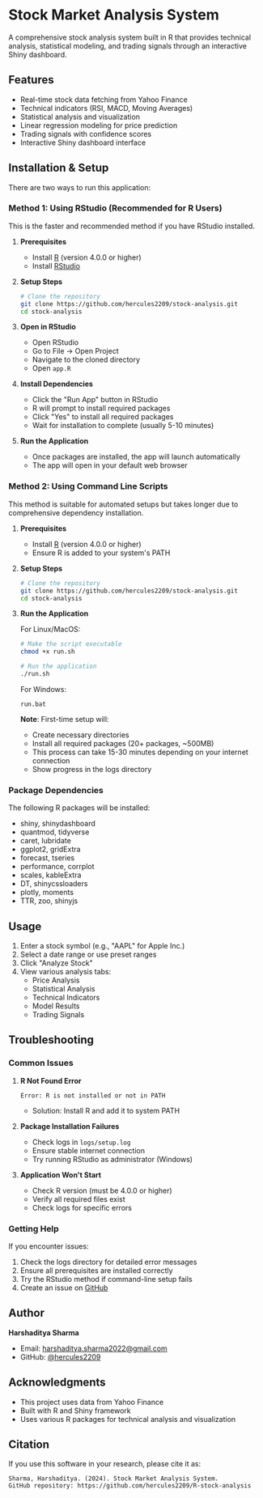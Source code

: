 # Stock Market Analysis System

A comprehensive stock analysis system built in R that provides technical analysis, statistical modeling, and trading signals through an interactive Shiny dashboard.

## Features

- Real-time stock data fetching from Yahoo Finance
- Technical indicators (RSI, MACD, Moving Averages)
- Statistical analysis and visualization
- Linear regression modeling for price prediction
- Trading signals with confidence scores
- Interactive Shiny dashboard interface

## Installation & Setup

There are two ways to run this application:

### Method 1: Using RStudio (Recommended for R Users)

This is the faster and recommended method if you have RStudio installed.

1. **Prerequisites**
   - Install [R](https://cran.r-project.org/) (version 4.0.0 or higher)
   - Install [RStudio](https://posit.co/download/rstudio-desktop/)

2. **Setup Steps**
   ```bash
   # Clone the repository
   git clone https://github.com/hercules2209/stock-analysis.git
   cd stock-analysis
   ```

3. **Open in RStudio**
   - Open RStudio
   - Go to File -> Open Project
   - Navigate to the cloned directory
   - Open `app.R`

4. **Install Dependencies**
   - Click the "Run App" button in RStudio
   - R will prompt to install required packages
   - Click "Yes" to install all required packages
   - Wait for installation to complete (usually 5-10 minutes)

5. **Run the Application**
   - Once packages are installed, the app will launch automatically
   - The app will open in your default web browser

### Method 2: Using Command Line Scripts

This method is suitable for automated setups but takes longer due to comprehensive dependency installation.

1. **Prerequisites**
   - Install [R](https://cran.r-project.org/) (version 4.0.0 or higher)
   - Ensure R is added to your system's PATH

2. **Setup Steps**
   ```bash
   # Clone the repository
   git clone https://github.com/hercules2209/stock-analysis.git
   cd stock-analysis
   ```

3. **Run the Application**

   For Linux/MacOS:
   ```bash
   # Make the script executable
   chmod +x run.sh
   
   # Run the application
   ./run.sh
   ```

   For Windows:
   ```batch
   run.bat
   ```

   **Note**: First-time setup will:
   - Create necessary directories
   - Install all required packages (20+ packages, ~500MB)
   - This process can take 15-30 minutes depending on your internet connection
   - Show progress in the logs directory

### Package Dependencies

The following R packages will be installed:
- shiny, shinydashboard
- quantmod, tidyverse
- caret, lubridate
- ggplot2, gridExtra
- forecast, tseries
- performance, corrplot
- scales, kableExtra
- DT, shinycssloaders
- plotly, moments
- TTR, zoo, shinyjs

## Usage

1. Enter a stock symbol (e.g., "AAPL" for Apple Inc.)
2. Select a date range or use preset ranges
3. Click "Analyze Stock"
4. View various analysis tabs:
   - Price Analysis
   - Statistical Analysis
   - Technical Indicators
   - Model Results
   - Trading Signals

## Troubleshooting

### Common Issues

1. **R Not Found Error**
   ```
   Error: R is not installed or not in PATH
   ```
   - Solution: Install R and add it to system PATH

2. **Package Installation Failures**
   - Check logs in `logs/setup.log`
   - Ensure stable internet connection
   - Try running RStudio as administrator (Windows)

3. **Application Won't Start**
   - Check R version (must be 4.0.0 or higher)
   - Verify all required files exist
   - Check logs for specific errors

### Getting Help

If you encounter issues:
1. Check the logs directory for detailed error messages
2. Ensure all prerequisites are installed correctly
3. Try the RStudio method if command-line setup fails
4. Create an issue on [GitHub](https://github.com/hercules2209/stock-analysis/issues)


## Author

**Harshaditya Sharma**
- Email: harshaditya.sharma2022@gmail.com
- GitHub: [@hercules2209](https://github.com/hercules2209)

## Acknowledgments

- This project uses data from Yahoo Finance
- Built with R and Shiny framework
- Uses various R packages for technical analysis and visualization

## Citation

If you use this software in your research, please cite it as:

```
Sharma, Harshaditya. (2024). Stock Market Analysis System. 
GitHub repository: https://github.com/hercules2209/R-stock-analysis
```

